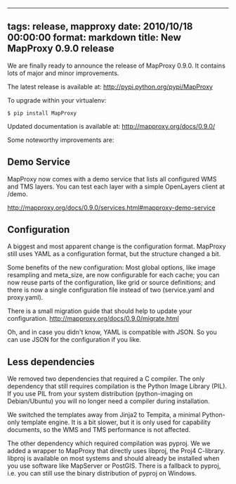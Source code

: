 
---
tags: release, mapproxy
date: 2010/10/18 00:00:00
format: markdown
title: New MapProxy 0.9.0 release
---

We are finally ready to announce the release of MapProxy 0.9.0. It
contains lots of major and minor improvements.


The latest release is available at: <http://pypi.python.org/pypi/MapProxy>

To upgrade within your virtualenv:

    $ pip install MapProxy

Updated documentation is available at: <http://mapproxy.org/docs/0.9.0/>


Some noteworthy improvements are:

Demo Service
------------

MapProxy now comes with a demo service that lists all configured WMS and
TMS layers. You can test each layer with a simple OpenLayers client at
/demo.

<http://mapproxy.org/docs/0.9.0/services.html#mapproxy-demo-service>


Configuration
-------------

A biggest and most apparent change is the configuration format. MapProxy
still uses YAML as a configuration format, but the structure changed a
bit.

Some benefits of the new configuration: Most global options, like image
resampling and meta_size, are now configurable for each cache; you can
now reuse parts of the configuration, like grid or source definitions;
and there is now a single configuration file instead of two
(service.yaml and proxy.yaml).

There is a small migration guide that should help to update your
configuration. <http://mapproxy.org/docs/0.9.0/migrate.html>

Oh, and in case you didn't know, YAML is compatible with JSON. So you
can use JSON for the configuration if you like.


Less dependencies
-----------------

We removed two dependencies that required a C compiler. The only
dependency that still requires compilation is the Python Image Library
(PIL). If you use PIL from your system distribution (python-imaging on
Debian/Ubuntu) you will no longer need a compiler during installation.

We switched the templates away from Jinja2 to Tempita, a minimal
Python-only template engine. It is a bit slower, but it is only used for
capability documents, so the WMS and TMS performance is not affected.

The other dependency which required compilation was pyproj. We we added a
wrapper to MapProxy that directly uses libproj, the Proj4 C-library.
libproj is available on most systems and should already be installed
when you use software like MapServer or PostGIS. There is a fallback to
pyproj, i.e. you can still use the binary distribution of pyproj on
Windows.

